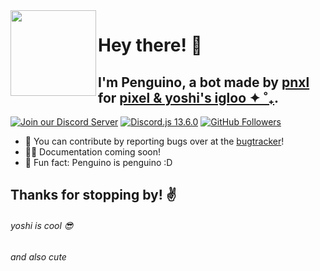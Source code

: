 <img width="137" height="137" align="left" src="https://media.discordapp.net/attachments/879597336286879775/934629861488734228/Screen_Shot_2022-01-23_at_12.35.15_pm.png?width=158&height=168"> 

# Hey there! 👋
## I'm Penguino, a bot made by [pnxl](https://github.com/pnxl) for [pixel & yoshi's igloo ✦ ˚₊](https://discord.gg/GQ5nhj2BaE).

[![Join our Discord Server](https://img.shields.io/discord/931029695368151080?color=%235865F2&label=discord)](https://discord.gg/GQ5nhj2BaE)
[![Discord.js 13.6.0](https://img.shields.io/badge/discord.js-13.6.0-ff69b4)](https://github.com/discordjs/discord.js)
[![GitHub Followers](https://img.shields.io/github/followers/PenguinoBot?style=flat&label=GitHub%20Followers)](https://github.com/PenguinoBot)

- 🌈 You can contribute by reporting bugs over at the [bugtracker](https://github.com/PenguinoBot/bugtracker)!
- 👩‍💻 Documentation coming soon!
- 🍿 Fun fact: Penguino is penguino :D

## Thanks for stopping by! ✌
###### yoshi is cool 😎





###### and also cute
